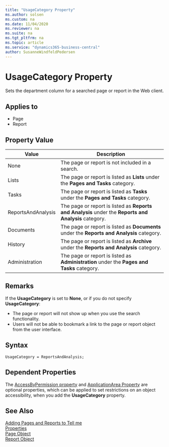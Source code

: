 ```yaml
---
title: "UsageCategory Property"
ms.author: solsen
ms.custom: na
ms.date: 11/04/2020
ms.reviewer: na
ms.suite: na
ms.tgt_pltfrm: na
ms.topic: article
ms.service: "dynamics365-business-central"
author: SusanneWindfeldPedersen
---
```

[//]: # (START>DO_NOT_EDIT)
[//]: # (IMPORTANT:Do not edit any of the content between here and the END>DO_NOT_EDIT.)
[//]: # (Any modifications should be made in the .xml files in the ModernDev repo.)
# UsageCategory Property
Sets the department column for a searched page or report in the Web client.

## Applies to
-   Page
-   Report

## Property Value

|Value|Description|
|-----------|---------------------------------------|
|None|The page or report is not included in a search.|
|Lists|The page or report is listed as **Lists** under the **Pages and Tasks** category.|
|Tasks|The page or report is listed as **Tasks** under the **Pages and Tasks** category.|
|ReportsAndAnalysis|The page or report is listed as **Reports and Analysis** under the **Reports and Analysis** category.|
|Documents|The page or report is listed as **Documents** under the **Reports and Analysis** category.|
|History|The page or report is listed as **Archive** under the **Reports and Analysis** category.|
|Administration|The page or report is listed as **Administration** under the **Pages and Tasks** category.|
[//]: # (IMPORTANT: END>DO_NOT_EDIT)

## Remarks

If the **UsageCategory** is set to **None**, or if you do not specify **UsageCategory**:

- The page or report will not show up when you use the search functionality.  
- Users will not be able to bookmark a link to the page or report object from the user interface.

## Syntax

```AL
UsageCategory = ReportsAndAnalysis;  
```

## Dependent Properties

The [AccessByPermission property](devenv-accessbypermission-property.md) and [ApplicationArea Property](devenv-applicationarea-property.md) are optional properties, which can be applied to set restrictions on an object accessibility, when you add the **UsageCategory** property. 

## See Also

[Adding Pages and Reports to Tell me](../devenv-al-menusuite-functionality.md)  
[Properties](devenv-properties.md)  
[Page Object](../devenv-page-object.md)  
[Report Object](../devenv-report-object.md)  
